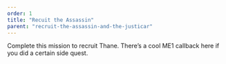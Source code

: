 ```yaml
---
order: 1
title: "Recuit the Assassin"
parent: "recruit-the-assassin-and-the-justicar"
--- 
```


Complete this mission to recruit Thane. There’s a cool ME1 callback here if you did a
certain side quest.